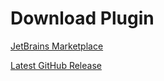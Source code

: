 # Download Plugin

[JetBrains Marketplace](https://plugins.jetbrains.com/plugin/21574-gcc-g--integration)

[Latest GitHub Release](https://github.com/mike-fmh/gcc-integration/releases)
